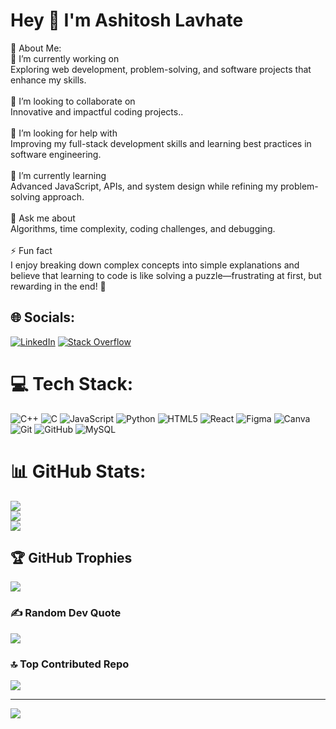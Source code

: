 # Hey 👋 I'm Ashitosh Lavhate
💫 About Me:
<br>
🔭 I’m currently working on<br>Exploring web development, problem-solving, and software projects that enhance my skills.<br><br>👯 I’m looking to collaborate on<br>Innovative and impactful coding projects..<br><br>🤝 I’m looking for help with<br>Improving my full-stack development skills and learning best practices in software engineering.<br><br>🌱 I’m currently learning<br>Advanced JavaScript, APIs, and system design while refining my problem-solving approach.<br><br>💬 Ask me about<br>Algorithms, time complexity, coding challenges, and debugging.<br><br>⚡ Fun fact<br>I enjoy breaking down complex concepts into simple explanations and believe that learning to code is like solving a puzzle—frustrating at first, but rewarding in the end! 🚀


## 🌐 Socials:
[![LinkedIn](https://img.shields.io/badge/LinkedIn-%230077B5.svg?logo=linkedin&logoColor=white)](https://linkedin.com/in/www.linkedin.com/in/ashitosh01) [![Stack Overflow](https://img.shields.io/badge/-Stackoverflow-FE7A16?logo=stack-overflow&logoColor=white)](https://stackoverflow.com/users/29443297) 

# 💻 Tech Stack:
![C++](https://img.shields.io/badge/c++-%2300599C.svg?style=for-the-badge&logo=c%2B%2B&logoColor=white) ![C](https://img.shields.io/badge/c-%2300599C.svg?style=for-the-badge&logo=c&logoColor=white) ![JavaScript](https://img.shields.io/badge/javascript-%23323330.svg?style=for-the-badge&logo=javascript&logoColor=%23F7DF1E) ![Python](https://img.shields.io/badge/python-3670A0?style=for-the-badge&logo=python&logoColor=ffdd54) ![HTML5](https://img.shields.io/badge/html5-%23E34F26.svg?style=for-the-badge&logo=html5&logoColor=white) ![React](https://img.shields.io/badge/react-%2320232a.svg?style=for-the-badge&logo=react&logoColor=%2361DAFB) ![Figma](https://img.shields.io/badge/figma-%23F24E1E.svg?style=for-the-badge&logo=figma&logoColor=white) ![Canva](https://img.shields.io/badge/Canva-%2300C4CC.svg?style=for-the-badge&logo=Canva&logoColor=white) ![Git](https://img.shields.io/badge/git-%23F05033.svg?style=for-the-badge&logo=git&logoColor=white) ![GitHub](https://img.shields.io/badge/github-%23121011.svg?style=for-the-badge&logo=github&logoColor=white) ![MySQL](https://img.shields.io/badge/mysql-4479A1.svg?style=for-the-badge&logo=mysql&logoColor=white)
# 📊 GitHub Stats:
![](https://github-readme-stats.vercel.app/api?username=ashitoshh01&theme=dark&hide_border=false&include_all_commits=false&count_private=false)<br/>
![](https://github-readme-streak-stats.herokuapp.com/?user=ashitoshh01&theme=dark&hide_border=false)<br/>
![](https://github-readme-stats.vercel.app/api/top-langs/?username=ashitoshh01&theme=dark&hide_border=false&include_all_commits=false&count_private=false&layout=compact)

## 🏆 GitHub Trophies
![](https://github-profile-trophy.vercel.app/?username=ashitoshh01&theme=radical&no-frame=false&no-bg=false&margin-w=4)

### ✍️ Random Dev Quote
![](https://quotes-github-readme.vercel.app/api?type=horizontal&theme=radical)

### 🔝 Top Contributed Repo
![](https://github-contributor-stats.vercel.app/api?username=ashitoshh01&limit=5&theme=dark&combine_all_yearly_contributions=true)

---
[![](https://visitcount.itsvg.in/api?id=ashitoshh01&icon=1&color=1)](https://visitcount.itsvg.in)

<!-- Proudly created with GPRM ( https://gprm.itsvg.in ) -->
